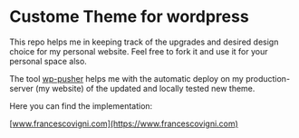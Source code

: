# Custome Theme for wordpress

This repo helps me in keeping track of the upgrades and desired design choice for my personal website.
Feel free to fork it and use it for your personal space also.

The tool [wp-pusher](https://wppusher.com/) helps me with the automatic deploy on my production-server (my website) of the updated and locally tested new theme.

Here you can find the implementation:

[www.francescovigni.com](https://www.francescovigni.com)
